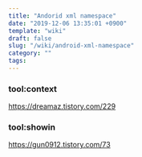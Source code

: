 ```yaml
---
title: "Andorid xml namespace"
date: "2019-12-06 13:35:01 +0900"
template: "wiki"
draft: false
slug: "/wiki/android-xml-namespace"
category: ""
tags:
---
```


### tool:context

<https://dreamaz.tistory.com/229>

### tool:showin

<https://gun0912.tistory.com/73>
